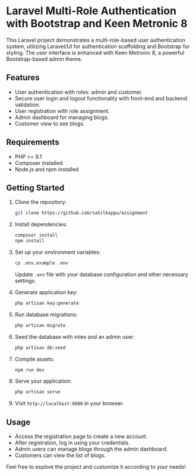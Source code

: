 # Laravel Multi-Role Authentication with Bootstrap and Keen Metronic 8

This Laravel project demonstrates a multi-role-based user authentication system, utilizing Laravel/UI for authentication scaffolding and Bootstrap for styling. The user interface is enhanced with Keen Metronic 8, a powerful Bootstrap-based admin theme.

## Features

- User authentication with roles: admin and customer.
- Secure user login and logout functionality with front-end and backend validation.
- User registration with role assignment.
- Admin dashboard for managing blogs.
- Customer view to see blogs.

## Requirements

- PHP >= 8.1
- Composer installed
- Node.js and npm installed

## Getting Started

1. Clone the repository:

    ```bash
    git clone https://github.com/sahilkappu/assignment
    ```

2. Install dependencies:

    ```bash
    composer install
    npm install
    ```

3. Set up your environment variables:

    ```bash
    cp .env.example .env
    ```

    Update `.env` file with your database configuration and other necessary settings.

4. Generate application key:

    ```bash
    php artisan key:generate
    ```

5. Run database migrations:

    ```bash
    php artisan migrate
    ```

6. Seed the database with roles and an admin user:

    ```bash
    php artisan db:seed
    ```


7. Compile assets:

    ```bash
    npm run dev
    ```

8. Serve your application:

    ```bash
    php artisan serve
    ```

9. Visit `http://localhost:8000` in your browser.

## Usage

- Access the registration page to create a new account.
- After registration, log in using your credentials.
- Admin users can manage blogs through the admin dashboard.
- Customers can view the list of blogs.

Feel free to explore the project and customize it according to your needs!
